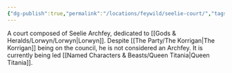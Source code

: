 ```yaml
---
{"dg-publish":true,"permalink":"/locations/feywild/seelie-court/","tags":["Discovered"],"updated":"2025-03-01T21:15:48.032+00:00"}
---
```


A court composed of Seelie Archfey, dedicated to [[Gods & Heralds/Lorwyn/Lorwyn\|Lorwyn]]. Despite [[The Party/The Korrigan\|The Korrigan]] being on the council, he is not considered an Archfey. It is currently being led [[Named Characters & Beasts/Queen Titania\|Queen Titania]].
